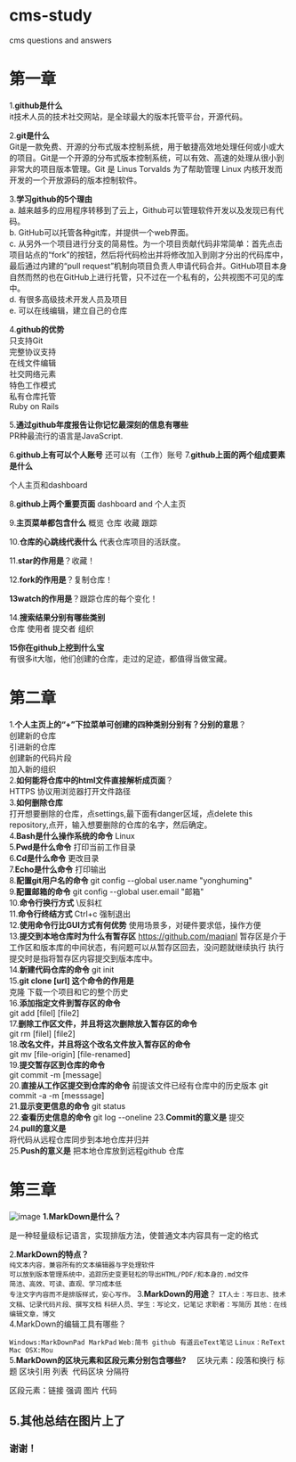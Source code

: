 # cms-study
cms questions and answers

# 第一章  
1.**github是什么**   
it技术人员的技术社交网站，是全球最大的版本托管平台，开源代码。

2.**git是什么**   
Git是一款免费、开源的分布式版本控制系统，用于敏捷高效地处理任何或小或大的项目。Git是一个开源的分布式版本控制系统，可以有效、高速的处理从很小到非常大的项目版本管理。Git 是 Linus Torvalds 为了帮助管理 Linux 内核开发而开发的一个开放源码的版本控制软件。

3.**学习github的5个理由**   
a.	越来越多的应用程序转移到了云上，Github可以管理软件开发以及发现已有代码。   
b.	GitHub可以托管各种git库，并提供一个web界面。   
c.	从另外一个项目进行分支的简易性。为一个项目贡献代码非常简单：首先点击项目站点的“fork”的按钮，然后将代码检出并将修改加入到刚才分出的代码库中，最后通过内建的“pull request”机制向项目负责人申请代码合并。GitHub项目本身自然而然的也在GitHub上进行托管，只不过在一个私有的，公共视图不可见的库中。   
d.	有很多高级技术开发人员及项目   
e.	可以在线编辑，建立自己的仓库

4.**github的优势**   
只支持Git  
完整协议支持  
在线文件编辑  
社交网络元素  
特色工作模式  
私有仓库托管  
 Ruby on Rails  
 
5.**通过github年度报告让你记忆最深刻的信息有哪些**   
PR种最流行的语言是JavaScript.

6.**github上有可以个人账号**        还可以有（工作）账号
7.**github上面的两个组成要素是什么**

个人主页和dashboard 

8.**github上两个重要页面** 
dashboard and 个人主页

9.**主页菜单都包含什么** 概览 仓库 收藏 跟踪

10.**仓库的心跳线代表什么**
代表仓库项目的活跃度。

11.**star的作用是**？收藏！

12.**fork的作用是**？复制仓库！

**13watch的作用是**？跟踪仓库的每个变化！

14.**搜索结果分别有哪些类别**  
仓库 使用者 提交者 组织

**15你在github上挖到什么宝**   
有很多it大咖，他们创建的仓库，走过的足迹，都值得当做宝藏。


# 第二章  
1.**个人主页上的“+”下拉菜单可创建的四种类别分别有？分别的意思**？   
创建新的仓库   
引进新的仓库      
创建新的代码片段   
加入新的组织  
2.**如何能将仓库中的html文件直接解析成页面**？   
  HTTPS 协议用浏览器打开文件路径  
3.**如何删除仓库**  
打开想要删除的仓库，点settings,最下面有danger区域，点delete this repository,点开，输入想要删除的仓库的名字，然后确定。   
4.**Bash是什么操作系统的命令** Linux  
5.**Pwd是什么命令** 打印当前工作目录  
6.**Cd是什么命令** 更改目录  
7.**Echo是什么命令** 打印输出  
8.**配置git用户名的命令** git config --global user.name "yonghuming"  
9.**配置邮箱的命令** git config --global user.email "邮箱"  
10.**命令行换行方式** \反斜杠  
11.**命令行终结方式** Ctrl+c 强制退出  
12.**使用命令行比GUI方式有何优势** 使用场景多，对硬件要求低，操作方便  
13.**提交到本地仓库时为什么有暂存区**
https://github.com/maqianl
暂存区是介于工作区和版本库的中间状态，有问题可以从暂存区回去，没问题就继续执行
执行提交时是指将暂存区内容提交到版本库中。  
14.**新建代码仓库的命令**    git init    
15.**git clone [url] 这个命令的作用是**   
克隆 下载一个项目和它的整个历史   
16.**添加指定文件到暂存区的命令**    
   git add [filel] [file2]   
17.**删除工作区文件，并且将这次删除放入暂存区的命令**     
git rm [filel] [file2]   
18.**改名文件，并且将这个改名文件放入暂存区的命令**     
git mv [file-origin] [file-renamed]   
19.**提交暂存区到仓库的命令**   
git commit -m [message]   
20.**直接从工作区提交到仓库的命令**    前提该文件已经有仓库中的历史版本
git commit -a -m [messsage]   
21.**显示变更信息的命令** git status   
22.**查看历史信息的命令** git log     --oneline
23.**Commit的意义是**   提交   
24.**pull的意义是**   
将代码从远程仓库同步到本地仓库并归并  
25.**Push的意义是**
把本地仓库放到远程github 仓库


# 第三章
![image](http://7xjtx2.com1.z0.glb.clouddn.com/media/userheader/17-05-09/gQiRh9JiM7KrZmQxxKyan3.jpg)
**1.MarkDown是什么？**  

是一种轻量级标记语言，实现排版方法，使普通文本内容具有一定的格式     

2.**MarkDown的特点？**   
`纯文本内容，兼容所有的文本编辑器与字处理软件`    
`可以放到版本管理系统中，追踪历史变更轻松的导出HTML/PDF/和本身的.md文件`  
`简洁、高效、可读、直观、学习成本低`  
`专注文字内容而不是排版样式，安心写作。`
3.**MarkDown的用途**？
`IT人士：写日志、技术文稿、记录代码片段、撰写文档`
`科研人员、学生：写论文，记笔记`
`求职者：写简历`
`其他：在线编辑文章，博文`  
4.MarkDown的编辑工具有哪些？

`Windows:MarkDownPad MarkPad`
`Web:简书 github 有道云eText笔记`
`Linux：ReText`
`Mac OSX:Mou`     
5.**MarkDown的区块元素和区段元素分别包含哪些?**    
区块元素：段落和换行 标题 区块引用 列表  代码区块 分隔符    

区段元素：链接 强调 图片 代码   




## 5.其他总结在图片上了        
### 谢谢！
